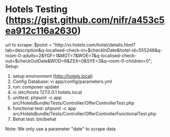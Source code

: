 
Hotels Testing (https://gist.github.com/nifr/a453c5ea912c116a2630)
========================
url to scrape: $point = "http://vi.hotels.com/hotel/details.html?tab=description&q-localised-check-in=$checkInDate&hotel-id=555246&q-room-0-adults=2&YGF=1&MGT=7&WOE=7&q-localised-check-out=$checkOutDate&WOD=6&ZSX=0&SYE=3&q-room-0-children=0";
Setup:
1. setup environment (http://hotels.local)
1. Config Database:
   vi app/config/parameters.yml
2. run: composer update
3. vi /etc/hosts
     127.0.0.1 hotels.local
4. unittest: phpunit -c app src/HotelsBundle/Tests/Controller/OfferControllerTest.php
5. functional test:  phpunit -c app src/HotelsBundle/Tests/Controller/OfferControllerFunctionalTest.php
6. Behat test:  bin/behat


Note: We only use a parameter "date" to scrape data